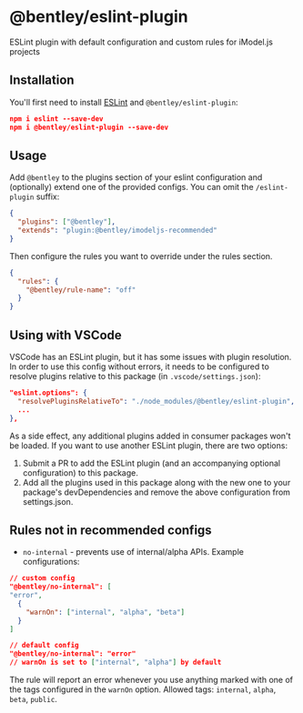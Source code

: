 # @bentley/eslint-plugin

ESLint plugin with default configuration and custom rules for iModel.js projects

## Installation

You'll first need to install [ESLint](http://eslint.org) and `@bentley/eslint-plugin`:

```json
npm i eslint --save-dev
npm i @bentley/eslint-plugin --save-dev
```

## Usage

Add `@bentley` to the plugins section of your eslint configuration and (optionally) extend one of the provided configs. You can omit the `/eslint-plugin` suffix:

```json
{
  "plugins": ["@bentley"],
  "extends": "plugin:@bentley/imodeljs-recommended"
}
```

Then configure the rules you want to override under the rules section.

```json
{
  "rules": {
    "@bentley/rule-name": "off"
  }
}
```

## Using with VSCode

VSCode has an ESLint plugin, but it has some issues with plugin resolution. In order to use this config without errors, it needs to be configured to resolve plugins relative to this package (in `.vscode/settings.json`):

```json
"eslint.options": {
  "resolvePluginsRelativeTo": "./node_modules/@bentley/eslint-plugin",
  ...
},
```

As a side effect, any additional plugins added in consumer packages won't be loaded. If you want to use another ESLint plugin, there are two options:

1. Submit a PR to add the ESLint plugin (and an accompanying optional configuration) to this package.
2. Add all the plugins used in this package along with the new one to your package's devDependencies and remove the above configuration from settings.json.

## Rules not in recommended configs

- `no-internal` - prevents use of internal/alpha APIs. Example configurations:

```json
// custom config
"@bentley/no-internal": [
"error",
  {
    "warnOn": ["internal", "alpha", "beta"]
  }
]
```

```json
// default config
"@bentley/no-internal": "error"
// warnOn is set to ["internal", "alpha"] by default
```

The rule will report an error whenever you use anything marked with one of the tags configured in the `warnOn` option.
Allowed tags: `internal`, `alpha`, `beta`, `public`.
